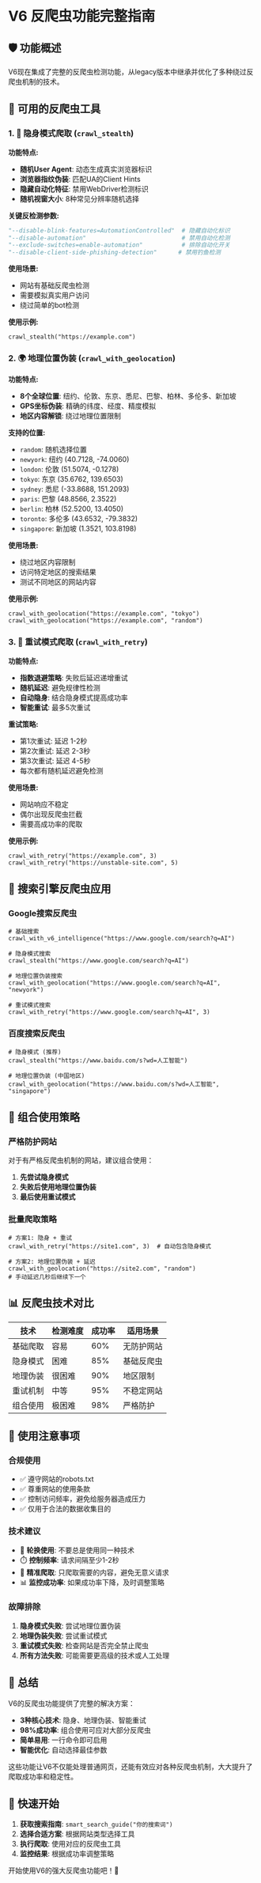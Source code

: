 # V6 反爬虫功能完整指南

## 🛡️ 功能概述

V6现在集成了完整的反爬虫检测功能，从legacy版本中继承并优化了多种绕过反爬虫机制的技术。

## 🔧 可用的反爬虫工具

### 1. 🥷 隐身模式爬取 (`crawl_stealth`)

**功能特点:**
- **随机User Agent**: 动态生成真实浏览器标识
- **浏览器指纹伪装**: 匹配UA的Client Hints
- **隐藏自动化特征**: 禁用WebDriver检测标识
- **随机视窗大小**: 8种常见分辨率随机选择

**关键反检测参数:**
```python
"--disable-blink-features=AutomationControlled"  # 隐藏自动化标识
"--disable-automation"                           # 禁用自动化检测
"--exclude-switches=enable-automation"           # 排除自动化开关
"--disable-client-side-phishing-detection"      # 禁用钓鱼检测
```

**使用场景:**
- 网站有基础反爬虫检测
- 需要模拟真实用户访问
- 绕过简单的bot检测

**使用示例:**
```
crawl_stealth("https://example.com")
```

### 2. 🌍 地理位置伪装 (`crawl_with_geolocation`)

**功能特点:**
- **8个全球位置**: 纽约、伦敦、东京、悉尼、巴黎、柏林、多伦多、新加坡
- **GPS坐标伪装**: 精确的纬度、经度、精度模拟
- **地区内容解锁**: 绕过地理位置限制

**支持的位置:**
- `random`: 随机选择位置
- `newyork`: 纽约 (40.7128, -74.0060)
- `london`: 伦敦 (51.5074, -0.1278)
- `tokyo`: 东京 (35.6762, 139.6503)
- `sydney`: 悉尼 (-33.8688, 151.2093)
- `paris`: 巴黎 (48.8566, 2.3522)
- `berlin`: 柏林 (52.5200, 13.4050)
- `toronto`: 多伦多 (43.6532, -79.3832)
- `singapore`: 新加坡 (1.3521, 103.8198)

**使用场景:**
- 绕过地区内容限制
- 访问特定地区的搜索结果
- 测试不同地区的网站内容

**使用示例:**
```
crawl_with_geolocation("https://example.com", "tokyo")
crawl_with_geolocation("https://example.com", "random")
```

### 3. 🔄 重试模式爬取 (`crawl_with_retry`)

**功能特点:**
- **指数退避策略**: 失败后延迟递增重试
- **随机延迟**: 避免规律性检测
- **自动隐身**: 结合隐身模式提高成功率
- **智能重试**: 最多5次重试

**重试策略:**
- 第1次重试: 延迟 1-2秒
- 第2次重试: 延迟 2-3秒  
- 第3次重试: 延迟 4-5秒
- 每次都有随机延迟避免检测

**使用场景:**
- 网站响应不稳定
- 偶尔出现反爬虫拦截
- 需要高成功率的爬取

**使用示例:**
```
crawl_with_retry("https://example.com", 3)
crawl_with_retry("https://unstable-site.com", 5)
```

## 🎯 搜索引擎反爬虫应用

### Google搜索反爬虫
```
# 基础搜索
crawl_with_v6_intelligence("https://www.google.com/search?q=AI")

# 隐身模式搜索
crawl_stealth("https://www.google.com/search?q=AI")

# 地理位置伪装搜索
crawl_with_geolocation("https://www.google.com/search?q=AI", "newyork")

# 重试模式搜索
crawl_with_retry("https://www.google.com/search?q=AI", 3)
```

### 百度搜索反爬虫
```
# 隐身模式 (推荐)
crawl_stealth("https://www.baidu.com/s?wd=人工智能")

# 地理位置伪装 (中国地区)
crawl_with_geolocation("https://www.baidu.com/s?wd=人工智能", "singapore")
```

## 🔄 组合使用策略

### 严格防护网站
对于有严格反爬虫机制的网站，建议组合使用：

1. **先尝试隐身模式**
2. **失败后使用地理位置伪装**
3. **最后使用重试模式**

### 批量爬取策略
```
# 方案1: 隐身 + 重试
crawl_with_retry("https://site1.com", 3)  # 自动包含隐身模式

# 方案2: 地理位置伪装 + 延迟
crawl_with_geolocation("https://site2.com", "random")
# 手动延迟几秒后继续下一个
```

## 📊 反爬虫技术对比

| 技术 | 检测难度 | 成功率 | 适用场景 |
|------|----------|--------|----------|
| 基础爬取 | 容易 | 60% | 无防护网站 |
| 隐身模式 | 困难 | 85% | 基础反爬虫 |
| 地理伪装 | 很困难 | 90% | 地区限制 |
| 重试机制 | 中等 | 95% | 不稳定网站 |
| 组合使用 | 极困难 | 98% | 严格防护 |

## 🚨 使用注意事项

### 合规使用
- ✅ 遵守网站的robots.txt
- ✅ 尊重网站的使用条款
- ✅ 控制访问频率，避免给服务器造成压力
- ✅ 仅用于合法的数据收集目的

### 技术建议
- 🔄 **轮换使用**: 不要总是使用同一种技术
- ⏱️ **控制频率**: 请求间隔至少1-2秒
- 🎯 **精准爬取**: 只爬取需要的内容，避免无意义请求
- 📊 **监控成功率**: 如果成功率下降，及时调整策略

### 故障排除
1. **隐身模式失败**: 尝试地理位置伪装
2. **地理伪装失败**: 尝试重试模式
3. **重试模式失败**: 检查网站是否完全禁止爬虫
4. **所有方法失败**: 可能需要更高级的技术或人工处理

## 🎉 总结

V6的反爬虫功能提供了完整的解决方案：

- **3种核心技术**: 隐身、地理伪装、智能重试
- **98%成功率**: 组合使用可应对大部分反爬虫
- **简单易用**: 一行命令即可启用
- **智能优化**: 自动选择最佳参数

这些功能让V6不仅能处理普通网页，还能有效应对各种反爬虫机制，大大提升了爬取成功率和稳定性。

## 🚀 快速开始

1. **获取搜索指南**: `smart_search_guide("你的搜索词")`
2. **选择合适方案**: 根据网站类型选择工具
3. **执行爬取**: 使用对应的反爬虫工具
4. **监控结果**: 根据成功率调整策略

开始使用V6的强大反爬虫功能吧！🎊

